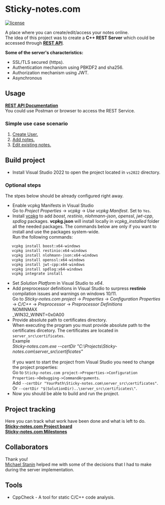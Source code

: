 # Sticky-notes.com

[![license](https://img.shields.io/badge/License-BSD%204--clause-blue)](https://github.com/aivaraleksiev/Sticky-notes.com/blob/main/LICENSE)

A place where you can create/edit/access your notes online. <br>
The idea of this project was to create a **C++ REST Server** which could be accessed through [**REST API**](https://github.com/aivaraleksiev/Sticky-notes.com/blob/main/REST%20API%20documentation.md).

**Some of the server's characteristics:**
- SSL/TLS secured (https).
- Authentication mechanism using PBKDF2 and sha256.
- Authorization mechanism using JWT.
- Asynchronous

## Usage
[**REST API Documentation**](https://github.com/aivaraleksiev/Sticky-notes.com/blob/main/REST%20API%20documentation.md)<br>
You could use Postman or browser to access the REST Service.

### Simple use case scenario
1. [Create User.](https://github.com/aivaraleksiev/Sticky-notes.com/blob/main/REST%20API%20documentation.md#Request)
2. [Add notes.](https://github.com/aivaraleksiev/Sticky-notes.com/blob/main/REST%20API%20documentation.md#Request-7)
3. [Edit existing notes.](https://github.com/aivaraleksiev/Sticky-notes.com/blob/main/REST%20API%20documentation.md#Request-8)

## Build project

- Install Visual Studio 2022 to open the project located in `vs2022` directory.

### Optional steps
The stpes below should be already configured right away. <br>
- Enable vcpkg Manifests in Visual Studio <br>
   Go to _Project Properties_ -> _vcpkg_ -> _Use vcpkg Manifest_. Set to `Yes`.
- Install [vcpkg](https://github.com/Microsoft/vcpkg) to add _boost_, _restinio_, _nlohmann-json_, _openssl_, _jwt-cpp_, _spdlog_ packages.
  **vcpkg.json** will install locally in _vcpkg_installed_ folder all the needed packages. The commands below are only if you want to install and use the packages system-wide. <br>
Run the following commands:
````sh
   vcpkg install boost:x64-windows
   vcpkg install restinio:x64-windows
   vcpkg install nlohmann-json:x64-windows
   vcpkg install openssl:x64-windows
   vcpkg install jwt-cpp:x64-windows
   vcpkg install spdlog:x64-windows
   vcpkg integrate install 
````

- Set _Solution Platform_ in Visual Studio to _x64_.
- Add preprocessor definitions in Visual Studio to surpress **restinio** compilation issues and warnings on windows 10/11. <br>
  Go to _Sticky-notes.com project_ -> _Properties_ -> _Configuration Properties_ -> _C/C++_ -> _Preprocessor_ -> _Preprocessor Definitions_ <br>
 NOMINMAX <br>
_WIN32_WINNT=0x0A00
- Provide absolute path to certificates directory. <br>
  When executing the program you must provide absolute path to the certificates dircetory. The certificates are located in `server_src\certificates`.<br>
  Example<br>
  _Sticky-notes.com.exe --certDir "C:\Projects\Sticky-notes.com\server_src\certificates"_ <br><br>
  If you want to start the project from Visual Studio you need to change the project properties: <br>
  Go to `Sticky-notes.com project->Properties->Configuration Properties->Debugging->CommandArguments`.<br>
  Add `--certDir "YourPath\Sticky-notes.com\server_src\certificates"`. <br>
  Or `--certDir "$(SolutionDir)..\server_src\certificates\"`.
- Now you should be able to build and run the project.

## Project tracking
Here you can track what work have been done and what is left to do. <br>
[**Sticky-notes.com Project board**](https://github.com/users/aivaraleksiev/projects/1) <br>
[**Sticky-notes.com Milestones**](https://github.com/aivaraleksiev/Sticky-notes.com/milestones)

## Collaborators
Thank you!<br>
[Michael Stanin](https://github.com/michael-stanin) helped me with some of the decisions that I had to make during the server implementation.

## Tools
- CppCheck - A tool for static C/C++ code analysis.
